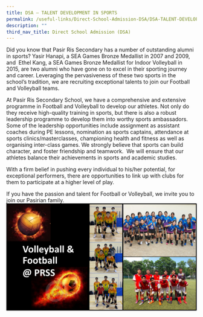 ```yaml
---
title: DSA – TALENT DEVELOPMENT IN SPORTS
permalink: /useful-links/Direct-School-Admission-DSA/DSA-TALENT-DEVELOPMENT-IN-SPORTS/
description: ""
third_nav_title: Direct School Admission (DSA)
---
```

  
Did you know that Pasir Ris Secondary has a number of outstanding alumni in sports? Yasir Hanapi, a SEA Games Bronze Medallist in 2007 and 2009, and  Ethel Kang, a SEA Games Bronze Medallist for Indoor Volleyball in 2015, are two alumni who have gone on to excel in their sporting journey and career. Leveraging the pervasiveness of these two sports in the school’s tradition, we are recruiting exceptional talents to join our Football and Volleyball teams. 

  

At Pasir Ris Secondary School, we have a comprehensive and extensive programme in Football and Volleyball to develop our athletes. Not only do they receive high-quality training in sports, but there is also a robust leadership programme to develop them into worthy sports ambassadors. Some of the leadership opportunities include assignment as assistant coaches during PE lessons, nomination as sports captains, attendance at sports clinics/masterclasses, championing health and fitness as well as organising inter-class games. We strongly believe that sports can build character, and foster friendship and teamwork.  We will ensure that our athletes balance their achievements in sports and academic studies. 

  

With a firm belief in pushing every individual to his/her potential, for exceptional performers, there are opportunities to link up with clubs for them to participate at a higher level of play. 

  

If you have the passion and talent for Football or Volleyball, we invite you to join our Pasirian family.
![](/images/For%20DSA%20Sports%20website.png)

